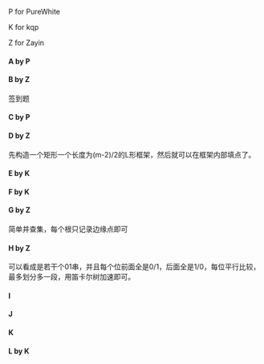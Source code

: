 P for PureWhite

K for kqp

Z for Zayin

#### A by P

#### B by Z

签到题

#### C by P

#### D by Z

先构造一个矩形一个长度为(m-2)/2的L形框架，然后就可以在框架内部填点了。

#### E by K

#### F by K

#### G by Z

简单并查集，每个根只记录边缘点即可

#### H by Z

可以看成是若干个01串，并且每个位前面全是0/1，后面全是1/0，每位平行比较，最多划分多一段，用笛卡尔树加速即可。

#### I 

#### J

#### K 

#### L by K

